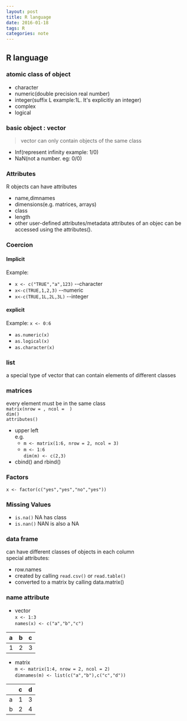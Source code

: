 ```yaml
---
layout: post
title: R language
date: 2016-01-18
tags: R
categories: note
---
```



## R language

### atomic class of object

- character
- numeric(double precision real number)
- integer(suffix L example:1L. It's explicitly an integer)
- complex
- logical

### basic object : vector
> vector can only contain objects of the same class

- Inf(represent infinity example: 1/0)
- NaN(not a number. eg: 0/0)


### Attributes
R objects can have attributes
- name,dimnames
- dimensions(e.g. matrices, arrays)
- class
- length
- other user-defined attributes/metadata
attributes of an objec can be accessed using the attributes().

### Coercion

#### Implicit

Example:
- `x <- c("TRUE","a",123)` --character  
- `x<-c(TRUE,1,2,3)` --numeric  
- `x<-c(TRUE,1L,2L,3L)` --integer  

#### explicit
Example: `x <- 0:6`  
- `as.numeric(x)`  
- `as.logical(x)`  
- `as.character(x)`  

### list
a special type of vector that can contain elements of different classes

### matrices  
every element must be in the same class  
`matrix(nrow = , ncol =  )`   
`dim()`  
`attributes()`  
- upper left  
  e.g.
  - `m <- matrix(1:6, nrow = 2, ncol = 3)`  
  - `m <- 1:6`  
    `dim(m) <- c(2,3)`  
- cbind() and rbind()  

### Factors   
`x <- factor(c("yes","yes","no","yes"))`  

### Missing Values  
- `is.na()` NA has class  
- `is.nan()` NAN is also a NA

### data frame  
can have different classes of objects in each column  
special attributes:  
- row.names  
- created by calling `read.csv()` or `read.table()`  
- converted to a matrix by calling data.matrix()  

### name attribute  

- vector  
`x <- 1:3`  
`names(x) <- c("a","b","c")`

| a | b |c|
|:--|:--|:--|
| 1 |2 | 3 |

- matrix  
`m <- matrix(1:4, nrow = 2, ncol = 2)`  
`dimnames(m) <- list(c("a","b"),c("c","d"))`

||c|d|
|:--|:--|:--|
|a|1|3|
|b|2|4|

